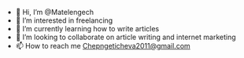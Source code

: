 - 👋 Hi, I’m @Matelengech
- 👀 I’m interested in freelancing 
- 🌱 I’m currently learning how to write articles 
- 💞️ I’m looking to collaborate on article writing and internet marketing 
- 📫 How to reach me Chepngeticheva2011@gmail.com

<!---
Matelengech/Matelengech is a ✨ special ✨ repository because its `README.md` (this file) appears on your GitHub profile.
You can click the Preview link to take a look at your changes.
--->
